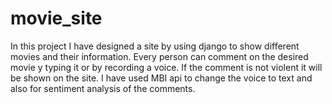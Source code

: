 # movie_site
In this project I have designed a site by using django to show different movies and their information. Every person can comment on the desired movie y typing it or by recording a voice. If the comment is not violent it will be shown on the site. I have used MBI api to change the voice to text and also for sentiment analysis of the comments. 
